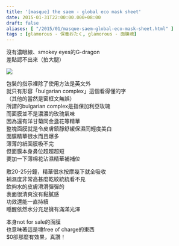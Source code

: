 ```yaml
---
title: '[masque] the saem - global eco mask sheet'
date: 2015-01-31T22:00:00.000+08:00
draft: false
aliases: [ "/2015/01/masque-saem-global-eco-mask-sheet.html" ]
tags : [glamorous - 保養おたく, glamorous - 面膜魂]
---
```


沒有濃眼線、smokey eyes的G-dragon  
差點認不出來（拍大腿）  

![](/images/thesaemecosheet.jpg)

包裝的指示裡除了使用方法是英文外  
就只有形容「bulgarian complex」這個看得懂的字  
（其他的當然是窗框文無誤）  
所謂的bulgarian complex是指保加利亞玫瑰  
而面膜並不是濃濃的玫瑰氣味  
因為還有洋甘菊同金盞花等精華  
整塊面膜就是令皮膚鎮靜舒緩保濕同輕度美白  
面膜精華很水而且爆多  
薄薄的紙面膜吸不完  
但面膜本身鼻位超超超短  
要加一下薄棉花沾濕精華補補位  
  
敷20-25分鐘，精華很水按摩幾下就全吸收  
補濕度非常高甚麼乾紋統統看不見  
飲夠水的皮膚滑滑彈彈的  
表面很清爽沒有黏膩感  
功效還能一直持續  
睡醒依然水分充足擁有滿滿光澤  
  
本身not for sale的面膜  
也意味著這是塊free of charge的東西  
$0卻那麼有效果，真讚！
